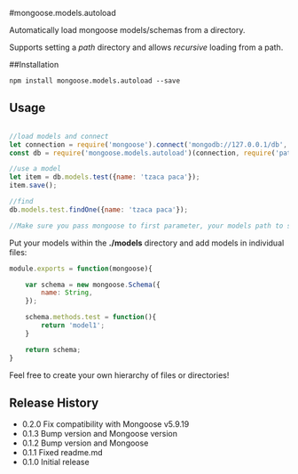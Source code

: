 #mongoose.models.autoload

Automatically load mongoose models/schemas from a directory.

Supports setting a *path* directory and allows *recursive* loading from a path.

##Installation

```
npm install mongoose.models.autoload --save
```

## Usage

```javascript

//load models and connect
let connection = require('mongoose').connect('mongodb://127.0.0.1/db', { useNewUrlParser: true });
const db = require('mongoose.models.autoload')(connection, require('path').join(__dirname, 'models'), true);

//use a model
let item = db.models.test({name: 'tzaca paca'});
item.save();

//find
db.models.test.findOne({name: 'tzaca paca'});

//Make sure you pass mongoose to first parameter, your models path to second, boolean recursive or not 3rd param.
```

Put your models within the **./models** directory and add models in individual files:

```javascript
module.exports = function(mongoose){

	var schema = new mongoose.Schema({
		name: String,
	});

	schema.methods.test = function(){
		return 'model1';
	}

	return schema;
}

```

Feel free to create your own hierarchy of files or directories!


## Release History

* 0.2.0 Fix compatibility with Mongoose v5.9.19 
* 0.1.3 Bump version and Mongoose version
* 0.1.2 Bump version and Mongoose
* 0.1.1 Fixed readme.md
* 0.1.0 Initial release